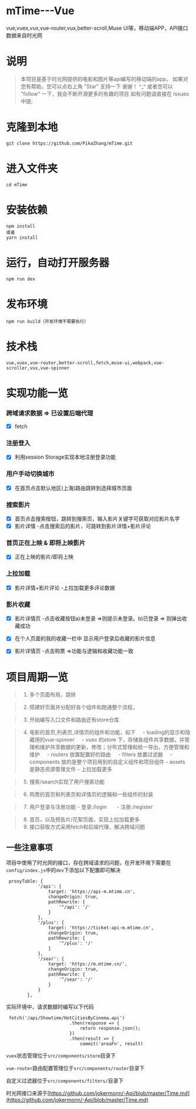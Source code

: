# mTime---Vue
vue,vuex,vux,vue-router,vux,better-scroll,Muse UI等，移动端APP，API接口数据来自时光网
# 说明

> 本项目是基于时光网提供的电影和图片等api编写的移动端的app。 如果对您有帮助，您可以点右上角 "Star" 支持一下 谢谢！ ^_^ 或者您可以 "follow" 一下，我会不断开源更多的有趣的项目 如有问题请直接在 Issues 中提;

# 克隆到本地

```
git clone https://github.com/PikaZhang/mTime.git
```

# 进入文件夹
```
cd mTime
```

# 安装依赖
```
npm install
或者
yarn install
```
# 运行，自动打开服务器
```
npm run dev
```
# 发布环境
```
npm run build（开发环境不需要执行）
```

# 技术栈
```
vue,vuex,vue-router,better-scroll,fetch,muse-ui,webpack,vue-scroller,vux,vue-spinner
```


# 实现功能一览

### 跨域请求数据 => 已设置后端代理
- [x] fetch

### 注册登入
- [x] 利用session Storage实现本地注册登录功能

### 用户手动切换城市
- [x] 在首页点击默认地区(上海)路由跳转到选择城市页面

### 搜索影片
- [x] 首页点击搜索按钮，跳转到搜索页，输入影片关键字可获取对应影片名字
- [x] 影片详情 -点击搜索后的影片，可跳转到影片详情+影片评论

### 首页正在上映 & 即将上映影片
- [x] 正在上映的影片/即将上映 

### 上拉加载
- [x] 影片详情+影片评论 -上拉加载更多评论数据

### 影片收藏
- [x] 影片详情页 -点击收藏按钮a)未登录 =>则提示未登录。b)已登录 => 则弹出收藏成功
- [x] 在个人页面的我的收藏一栏中 显示用户登录后收藏的影片信息
- [x] 影片详情页 -点击购票 =>功能与逻辑和收藏功能一致



# 项目周期一览
> 1. 多个页面布局，跳转

> 2. 搭建好页面并分配好各个组件和跑通整个流程，

> 3. 开始编写入口文件和路由还有store仓库

> 4. 电影的首页,列表页,详情页的组件和功能，如下
     - loading的显示和隐藏用的vue-spinner
     - vuex 的store 下，存储各组件共享数据，并管理和维护共享数据的更新，修改；分布式管理和统一导出，方便管理和维护
     - routers 放置配置好的路由
     - filters 放置过滤器
     - components 放的是整个项目用到的自定义组件和项目组件
     - assets 是静态资源管理文件
     - 上拉加载更多

> 5. 搜索/search实现了用户搜索功能

> 6. 购票的首页和列表页和详情页的逻辑和一些组件的封装

> 7. 用户登录与注册功能
       - 登录:/login
       - 注册:/register

> 8. 首页，以及预告片/花絮页面，实现上拉加载更多
> 9. 接口获取方式采用fetch和后端代理，解决跨域问题


## 一些注意事项

项目中使用了时光网的接口，存在跨域请求的问题，在开发环境下需要在`config/index.js`中的`dev`下添加以下配置即可解决
```
 proxyTable: {
            '/api': {
                target: 'https://api-m.mtime.cn',
                changeOrigin: true,
                pathRewrite: {
                    '^/api': '/'
                }
            },
            '/plus': {
                target: 'https://ticket-api-m.mtime.cn',
                changeOrigin: true,
                pathRewrite: {
                    '^/plus': '/'
                }
            },
            '/sear': {
                target: 'https://m.mtime.cn/',
                changeOrigin: true,
                pathRewrite: {
                    '^/sear': '/'
                }
            }
        },
```

实际环境中，请求数据时编写以下代码
```
 fetch('/api/Showtime/HotCitiesByCinema.api')
                        .then(response => {
                            return response.json();
                        })
                        .then(result => {
                            commit('areaFn', result)
```

`vuex`状态管理位于`src/components/store`目录下

`vue-router`路由配置管理位于`src/components/router`目录下

自定义过滤器位于`src/components/filters/`目录下

时光网接口来源于[https://github.com/jokermonn/-Api/blob/master/Time.md](https://github.com/jokermonn/-Api/blob/master/Time.md)